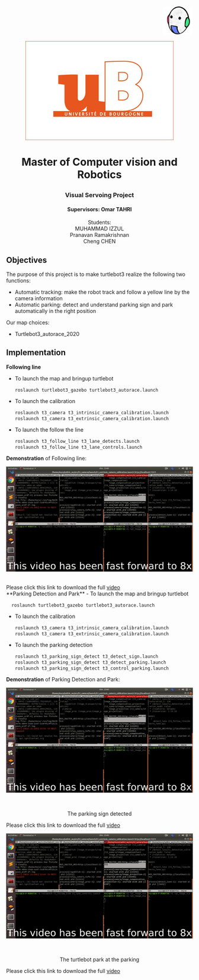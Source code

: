 <p align="right">  
   <img src = "images/vibot.png" width = 80>
</p >

<p align="center">  
   <img src = "images/ub.png" width = 400>
</p >

# <p align="center">Master of Computer vision and Robotics</p >   
<h3 align="center">Visual Servoing Project</h3> 

   
<h4 align="center"> 
Supervisors: Omar TAHRI
</h4> 

<p align="center">                       
Students: <br>  
 MUHAMMAD IZZUL<br> Pranavan Ramakrishnan<br> Cheng CHEN
</p>


## Objectives

The purpose of this project is to make turtlebot3 realize the following two functions:

- Automatic tracking: make the robot track and follow a yellow line by the camera information
- Automatic parking: detect and understand parking sign and park automatically in the right position<br>


Our map choices: 

- Turtlebot3_autorace_2020




## Implementation
**Following line**
- To launch the map and bringup turtlebot
      
      roslaunch turtlebot3_gazebo turtlebot3_autorace.launch 
- To launch the calibration 
	   
      roslaunch t3_camera t3_intrinsic_camera_calibration.launch
      roslaunch t3_camera t3_extrinsic_camera_calibration.launch
- To launch the follow the line
	   
      roslaunch t3_follow_line t3_lane_detects.launch
      roslaunch t3_follow_line t3_lane_controls.launch

__Demonstration__ of Following line:<br>
<p align="center">
<img src="video/t3_follow_line.gif"/></p> <br>
Please click this link to download the full <a href="video/t3_following_line_video.mp4">video</a>

<br>
**Parking Detection and Park**
- To launch the map and bringup turtlebot
      
      roslaunch turtlebot3_gazebo turtlebot3_autorace.launch 
- To launch the calibration 
	   
      roslaunch t3_camera t3_intrinsic_camera_calibration.launch
      roslaunch t3_camera t3_extrinsic_camera_calibration.launch
- To launch the parking detection
	   
      roslaunch t3_parking_sign_detect t3_detect_sign.launch
      roslaunch t3_parking_sign_detect t3_detect_parking.launch
      roslaunch t3_parking_sign_detect t3_control_parking.launch

__Demonstration__ of Parking Detection and Park:<br>
<p align="center">
<img src="video/t3_follow_line.gif"/></p> <br>
<p align="center">The parking sign detected</p>
Please click this link to download the full <a href="video/t3_detect_parking (1).mp4">video</a>

<p align="center">
<img src="video/t3_follow_line.gif"/></p> <br>
<p align="center">The turtlebot park at the parking</p>
Please click this link to download the full <a href="video/t3_control_parking.mp4">video</a>

      


